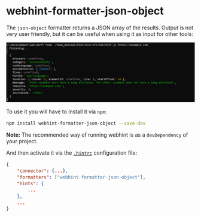 # webhint-formatter-json-object

The `json-object` formatter returns a JSON array of the results. Output is not
very user friendly, but it can be useful when using it as input for
other tools:

![Example output for the json object formatter](images/json-object-output.png)

To use it you will have to install it via `npm`:

```bash
npm install webhint-formatter-json-object --save-dev
```

**Note:** The recommended way of running webhint is as a `devDependency` of
your project.

And then activate it via the [`.hintrc`][hintrc] configuration file:

```json
{
    "connector": {...},
    "formatters": ["webhint-formatter-json-object"],
    "hints": {
        ...
    },
    ...
}
```

<!-- Link labels: -->

[hintrc]: https://webhint.io/docs/user-guide/configuring-webhint/summary/
